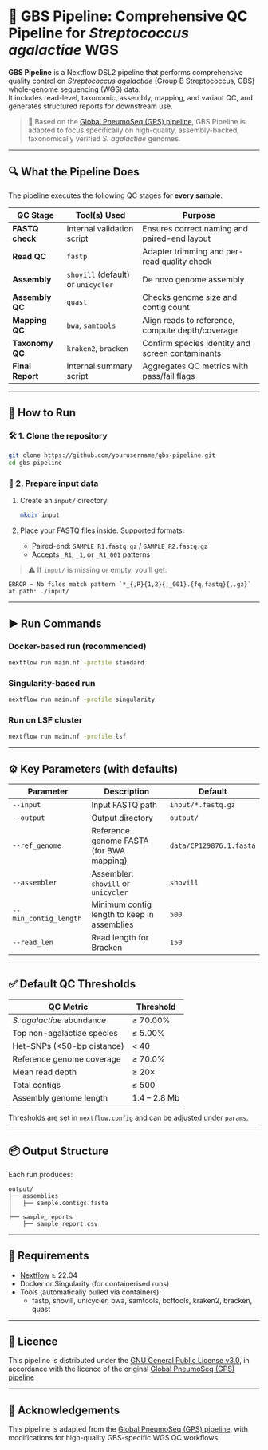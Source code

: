 # 🧬 GBS Pipeline: Comprehensive QC Pipeline for *Streptococcus agalactiae* WGS

**GBS Pipeline** is a Nextflow DSL2 pipeline that performs comprehensive quality control on *Streptococcus agalactiae* (Group B Streptococcus, GBS) whole-genome sequencing (WGS) data.  
It includes read-level, taxonomic, assembly, mapping, and variant QC, and generates structured reports for downstream use.

> 🔧 Based on the [Global PneumoSeq (GPS) pipeline](https://github.com/GlobalPneumoSeq/gps-pipeline), GBS Pipeline is adapted to focus specifically on high-quality, assembly-backed, taxonomically verified *S. agalactiae* genomes.

---

## 🔍 What the Pipeline Does

The pipeline executes the following QC stages **for every sample**:

| QC Stage         | Tool(s) Used                            | Purpose                                        |
|------------------|------------------------------------------|------------------------------------------------|
| **FASTQ check**  | Internal validation script               | Ensures correct naming and paired-end layout   |
| **Read QC**      | `fastp`                                  | Adapter trimming and per-read quality check    |
| **Assembly**     | `shovill` (default) or `unicycler`       | De novo genome assembly                        |
| **Assembly QC**  | `quast`                                  | Checks genome size and contig count          |
| **Mapping QC**   | `bwa`, `samtools`                        | Align reads to reference, compute depth/coverage|
| **Taxonomy QC**  | `kraken2`, `bracken`                     | Confirm species identity and screen contaminants|
| **Final Report** | Internal summary script                  | Aggregates QC metrics with pass/fail flags     |

---

## 🚀 How to Run

### 🛠️ 1. Clone the repository

```bash
git clone https://github.com/yourusername/gbs-pipeline.git
cd gbs-pipeline
```

### 📁 2. Prepare input data

1. Create an `input/` directory:
   ```bash
   mkdir input
   ```

2. Place your FASTQ files inside. Supported formats:
   - Paired-end: `SAMPLE_R1.fastq.gz` / `SAMPLE_R2.fastq.gz`
   - Accepts `_R1`, `_1`, or `_R1_001` patterns

> ⚠️ If `input/` is missing or empty, you’ll get:
```
ERROR ~ No files match pattern `*_{,R}{1,2}{,_001}.{fq,fastq}{,.gz}` at path: ./input/
```

---

## ▶️ Run Commands

### Docker-based run (recommended)

```bash
nextflow run main.nf -profile standard
```

### Singularity-based run

```bash
nextflow run main.nf -profile singularity
```

### Run on LSF cluster

```bash
nextflow run main.nf -profile lsf
```

---

## ⚙️ Key Parameters (with defaults)

| Parameter             | Description                                     | Default                          |
|------------------------|-------------------------------------------------|----------------------------------|
| `--input`             | Input FASTQ path                                | `input/*.fastq.gz`               |
| `--output`            | Output directory                                | `output/`                        |
| `--ref_genome`        | Reference genome FASTA (for BWA mapping)        | `data/CP129876.1.fasta`          |
| `--assembler`         | Assembler: `shovill` or `unicycler`             | `shovill`                        |
| `--min_contig_length` | Minimum contig length to keep in assemblies     | `500`                            |
| `--read_len`          | Read length for Bracken                         | `150`                            |


---

## ✅ Default QC Thresholds

| QC Metric                          | Threshold         |
|-----------------------------------|-------------------|
| *S. agalactiae* abundance         | ≥ 70.00%          |
| Top non-agalactiae species        | ≤ 5.00%           |
| Het-SNPs (<50-bp distance)        | < 40              |
| Reference genome coverage         | ≥ 70.0%           |
| Mean read depth                   | ≥ 20×             |
| Total contigs                     | ≤ 500             |
| Assembly genome length            | 1.4 – 2.8 Mb       |

Thresholds are set in `nextflow.config` and can be adjusted under `params`.

---

## 📦 Output Structure

Each run produces:

```
output/
├── assemblies
│   ├── sample.contigs.fasta
│  
├── sample_reports
    ├── sample_report.csv
```

---

## 🧱 Requirements

- [Nextflow](https://www.nextflow.io/) ≥ 22.04
- Docker or Singularity (for containerised runs)
- Tools (automatically pulled via containers):
  - fastp, shovill, unicycler, bwa, samtools, bcftools, kraken2, bracken, quast

---

## 📜 Licence

This pipeline is distributed under the [GNU General Public License v3.0](LICENSE),
in accordance with the licence of the original [Global PneumoSeq (GPS) pipeline](https://github.com/GlobalPneumoSeq/gps-pipeline)

---

## 🙏 Acknowledgements

This pipeline is adapted from the [Global PneumoSeq (GPS) pipeline](https://github.com/GlobalPneumoSeq/gps-pipeline), with modifications for high-quality GBS-specific WGS QC workflows.
